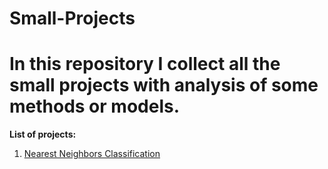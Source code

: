 # Small-Projects

In this repository I collect all the small projects with analysis of some methods or models.
===
**List of projects:**
1. [Nearest Neighbors Classification](https://github.com/ilias1901/Small-Projects/tree/main/Nearest%20Neighbors%20Classification)